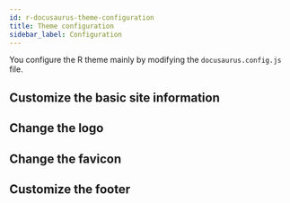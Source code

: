 ```yaml
---
id: r-docusaurus-theme-configuration
title: Theme configuration
sidebar_label: Configuration
---
```


You configure the R theme mainly by modifying the `docusaurus.config.js` file.

## Customize the basic site information

## Change the logo

## Change the favicon

## Customize the footer

